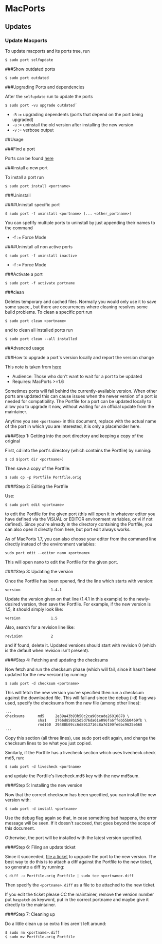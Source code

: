 # MacPorts

## Updates

### Update Macports

To update macports and its ports tree, run

	$ sudo port selfupdate

###Show outdated ports

	$ sudo port outdated

###Upgrading Ports and dependencies

After the `selfupdate` run to update the ports

	$ sudo port -vu upgrade outdated´
	
- `-R` := upgrading dependents (ports that depend on the port being upgraded)
- `-u` := uninstall the old version after installing the new version
- `-v` := verbose output 

##Usage

###Find a port

Ports can be found [here](http://www.macports.org/ports.php)

###Install a new port

To install a port run 

	$ sudo port install <portname>

###Uninstall

####Uninstall specific port

	$ sudo port -f uninstall <portname> [... <other_portname>]

You can spefify multiple ports to uninstall by just appending their names to the command

- -f := Force Mode

####Uninstall all non active ports

	$ sudo port -f uninstall inactive

- -f := Force Mode

###Activate a port 

	$ sudo port -f activate portname

###clean

Deletes temporary and cached files. Normally you would only use it to save some space., but there are occurrences where cleaning resolves some build problems.
To clean a specific port run 

	$ sudo port clean <portname>

and to clean all installed ports run

	$ sudo port clean --all installed

##Advanced usage

###How to upgrade a port's version locally and report the version change

This note is taken from [here](http://trac.macports.org/wiki/howto/Upgrade)

 * Audience: Those who don't want to wait for a port to be updated
 * Requires: MacPorts >=1.6

Sometimes ports will fall behind the currently-available version.  When other ports are updated this can cause issues when the newer version of a port is needed for compatibility.  The Portfile for a port can be updated locally to allow you to upgrade it now, without waiting for an official update from the maintainer.

Anytime you see `<portname>` in this document, replace with the actual name of the port in which you are interested, it is only a placeholder here.

####Step 1: Getting into the port directory and keeping a copy of the original

First, cd into the port's directory (which contains the Portfile) by running:

	$ cd $(port dir <portname>)

Then save a copy of the Portfile:

	$ sudo cp -p Portfile Portfile.orig

####Step 2: Editing the Portfile

Use:

	$ sudo port edit <portname>

to edit the Portfile for the given port (this will open it in whatever editor you have defined via the VISUAL or EDITOR environment variables, or vi if not defined).  Since you're already in the directory containing the Portfile, you can also open it directly from here, but port edit always works.

As of MacPorts 1.7, you can also choose your editor from the command line directly instead of the environment variables:

	sudo port edit --editor nano <portname>

This will open nano to edit the Portfile for the given port.

####Step 3: Updating the version

Once the Portfile has been opened, find the line which starts with version:

	version              1.4.1

Update the version given on that line (1.4.1 in this example) to the newly-desired version, then save the Portfile.  For example, if the new version is 1.5, it should simply look like:

	version              1.5

Also, search for a revision line like:

	revision             2

and if found, delete it.  Updated versions should start with revision 0 (which is the default when revision isn't present).

####Step 4: Fetching and updating the checksums

Now fetch and run the checksum phase (which will fail, since it hasn't been updated for the new version) by running:

	$ sudo port -d checksum <portname>

This will fetch the new version you've specified then run a checksum against the downloaded file.  This will fail and since the debug (-d) flag was used, specify the checksums from the new file (among other lines):

	...
	checksums      md5     2e39a43b93b50c2ca90bcade26010878 \
                   sha1    2766d858b15d5d76da61e096fa6ffeb55b0469fb \
               	   rmd160  29488b09cc6d8013716c8a7d190fe6bc9625e568
	...

Copy this section (all three lines), use sudo port edit <portname> again, and change the checksum lines to be what you just copied.

Similarly, if the Portfile has a livecheck section which uses livecheck.check md5, run:

	$ sudo port -d livecheck <portname>

and update the Portfile's livecheck.md5 key with the new md5sum.

####Step 5: Installing the new version

Now that the correct checksum has been specified, you can install the new version with:

	$ sudo port -d install <portname>

Use the debug flag again so that, in case something bad happens, the error message will be seen.  If it doesn't succeed, that goes beyond the scope of this document.

Otherwise, the port will be installed with the latest version specified.

####Step 6: Filing an update ticket

Since it succeeded, [file a ticket](http://trac.macports.org/newticket) to upgrade the port to the new version. The best way to do this is to attach a diff against the Portfile to the new ticket, so generate a diff by running:

	$ diff -u Portfile.orig Portfile | sudo tee <portname>.diff

Then specify the `<portname>.diff` as a file to be attached to the new ticket.
	
If you edit the ticket please CC the maintainer, remove the version number put `haspatch` as keyword, put in the correct portname and maybe give it directly to the maintainer.	

####Step 7: Cleaning up

Do a little clean up so extra files aren't left around:

	$ sudo rm <portname>.diff
	$ sudo mv Portfile.orig Portfile